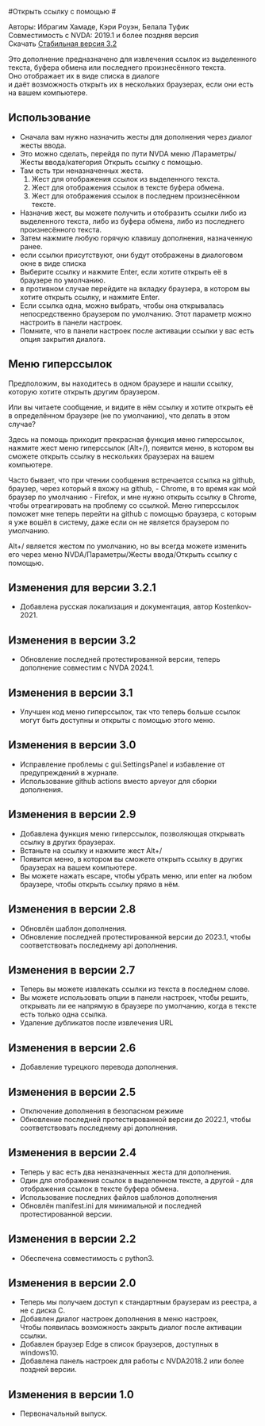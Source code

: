 #Открыть ссылку с помощью #

Авторы: Ибрагим Хамаде, Кэри Роуэн, Белала Туфик  
Совместимость с NVDA: 2019.1 и более поздняя версия   
Скачать [Стабильная версия 3.2][1]  

Это дополнение предназначено для извлечения ссылок из выделенного текста, буфера обмена или последнего произнесённого текста.  
Оно отображает их в виде списка в диалоге  
и даёт возможность открыть их в нескольких браузерах, если они есть на вашем компьютере.

## Использование

* Сначала вам нужно назначить жесты для дополнения через диалог жесты ввода.  
* Это можно сделать, перейдя по пути NVDA меню /Параметры/Жесты ввода/категория Открыть ссылку с помощью.  
* Там есть три неназначенных жеста.  
	1.	Жест для отображения ссылок из выделенного текста.  
	2.	Жест для отображения ссылок в тексте буфера обмена.  
	3.	Жест для отображения ссылок в последнем произнесённом тексте.  
* Назначив жест, вы можете получить и отобразить ссылки либо из выделенного текста, либо из буфера обмена, либо из последнего произнесённого текста.  
* Затем нажмите любую горячую клавишу дополнения, назначенную ранее.  
* если ссылки присутствуют, они будут отображены в диалоговом окне в виде списка  
* Выберите ссылку и нажмите Enter, если хотите открыть её в браузере по умолчанию.  
* в противном случае перейдите на вкладку браузера, в котором вы хотите открыть ссылку, и нажмите Enter.  
* Если ссылка одна, можно выбрать, чтобы она открывалась непосредственно браузером по умолчанию. Этот параметр можно настроить в панели настроек.
* Помните, что в панели настроек после активации ссылки у вас есть опция закрытия диалога.  

## Меню гиперссылок

Предположим, вы находитесь в одном браузере и нашли ссылку, которую хотите открыть другим браузером.

Или вы читаете сообщение, и видите  в нём ссылку и  хотите открыть её в определённом браузере (не по умолчанию), что делать в этом случае?

Здесь на помощь приходит прекрасная функция меню гиперссылок, нажмите жест меню гиперссылок (Alt+/), появится меню, в котором вы сможете открыть ссылку в нескольких браузерах на вашем компьютере.

Часто бывает, что при чтении сообщения встречается ссылка на github, браузер, через который я вхожу на github, - Chrome, в то время как мой браузер по умолчанию - Firefox, и мне нужно открыть ссылку в Chrome, чтобы отреагировать на проблему со ссылкой. Меню гиперссылок поможет мне теперь перейти на github с помощью браузера, с которым я уже вошёл в систему, даже если он не является браузером по умолчанию.

Alt+/ является жестом по умолчанию, но вы всегда можете изменить его через меню NVDA/Параметры/Жесты ввода/Открыть ссылку с помощью.

## Изменения для версии 3.2.1 ##

* Добавлена русская локализация и документация, автор Kostenkov-2021.

## Изменения в версии 3.2 ##

* Обновление последней протестированной версии, теперь дополнение  совместим с NVDA 2024.1.

## Изменения в версии 3.1 ##

* Улучшен код меню гиперссылок, так что теперь больше ссылок могут быть доступны и открыты с помощью этого меню.

## Изменения в версии 3.0 ##

* Исправление проблемы с gui.SettingsPanel и избавление от предупреждений в журнале.
* Использование github actions вместо apveyor для сборки дополнения.

## Изменения в версии 2.9 ##

* Добавлена функция меню гиперссылок, позволяющая открывать ссылку в других браузерах.
* Встаньте на ссылку и нажмите жест Alt+/
* Появится меню, в котором вы сможете открыть ссылку в других браузерах на вашем компьютере.
* Вы можете нажать escape, чтобы убрать меню, или enter на любом браузере, чтобы открыть ссылку прямо в нём.

## Изменения в версии 2.8 ##

* Обновлён шаблон дополнения.
* Обновление последней протестированной версии до 2023.1, чтобы соответствовать последнему api дополнения.

## Изменения в версии 2.7 ##

* Теперь вы можете извлекать ссылки из текста в последнем слове.
* Вы можете использовать опции в панели настроек, чтобы решить, открывать ли ее напрямую в браузере по умолчанию, когда в тексте есть только одна ссылка.
* Удаление дубликатов после извлечения URL

## Изменения в версии 2.6 ##

* Добавление турецкого перевода дополнения.

## Изменения в версии 2.5 ##

* Отключение дополнения в безопасном режиме
* Обновление последней протестированной версии до 2022.1, чтобы соответствовать последнему api дополнения.

## Изменения в версии 2.4 ##

* Теперь у вас есть два неназначенных жеста для дополнения.  
* Один для отображения ссылок в выделенном тексте, а другой - для отображения ссылок в тексте буфера обмена.   
* Использование последних файлов шаблонов дополнения  
* Обновлён manifest.ini для минимальной и последней протестированной версии.  

## Изменения в версии 2.2 ##

* Обеспечена совместимость с python3.  

## Изменения в версии 2.0 ##

* Теперь мы получаем доступ к стандартным браузерам из реестра, а не с диска C.
* Добавлен диалог настроек дополнения в меню настроек,  
Чтобы появилась возможность закрыть диалог после активации ссылки.
* Добавлен браузер Edge в список браузеров, доступных в windows10.
* Добавлена панель настроек для работы с NVDA2018.2 или более поздней версии.

## Изменения в версии 1.0 ##

* Первоначальный выпуск.

[1]: https://github.com/ibrahim-s/openLinkWith/releases/download/3.2/openLinkWith-3.2.nvda-addon

